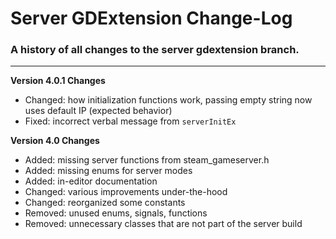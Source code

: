 # Server GDExtension Change-Log

### A history of all changes to the **server gdextension** branch.

---

**Version 4.0.1 Changes**

- Changed: how initialization functions work, passing empty string now uses default IP (expected behavior)
- Fixed: incorrect verbal message from `serverInitEx`

**Version 4.0 Changes**

- Added: missing server functions from steam_gameserver.h
- Added: missing enums for server modes
- Added: in-editor documentation
- Changed: various improvements under-the-hood
- Changed: reorganized some constants
- Removed: unused enums, signals, functions
- Removed: unnecessary classes that are not part of the server build